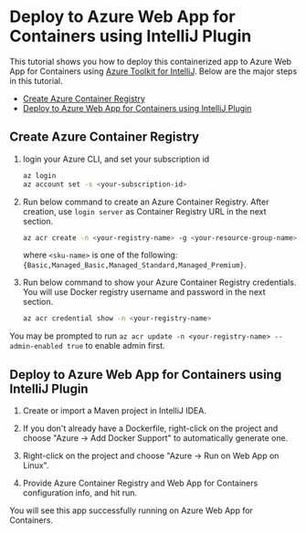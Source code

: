 # Deploy to Azure Web App for Containers using IntelliJ Plugin

This tutorial shows you how to deploy this containerized app to Azure Web App for Containers using [Azure Toolkit for IntelliJ](https://github.com/Microsoft/azure-tools-for-java).
Below are the major steps in this tutorial.
- [Create Azure Container Registry](#create-acr)
- [Deploy to Azure Web App for Containers using IntelliJ Plugin](#deploy)

<a name="create-acr"></a>
## Create Azure Container Registry

1. login your Azure CLI, and set your subscription id 
    
   ```bash
   az login
   az account set -s <your-subscription-id>
   ```

1. Run below command to create an Azure Container Registry.
After creation, use `login server` as Container Registry URL in the next section.

   ```bash
   az acr create -n <your-registry-name> -g <your-resource-group-name> --sku <sku-name>
   ```
    where `<sku-name>` is one of the following: `{Basic,Managed_Basic,Managed_Standard,Managed_Premium}`.
    
1. Run below command to show your Azure Container Registry credentials.
You will use Docker registry username and password in the next section.

    ```bash
    az acr credential show -n <your-registry-name>
    ```
You may be prompted to run `az acr update -n <your-registry-name> --admin-enabled true` to enable admin first.

<a name="deploy"></a>
## Deploy to Azure Web App for Containers using IntelliJ Plugin
1. Create or import a Maven project in IntelliJ IDEA. 

1. If you don't already have a Dockerfile, right-click on the project and choose "Azure -> Add Docker Support" to automatically generate one. 

1. Right-click on the project and choose "Azure -> Run on Web App on Linux".  

1. Provide Azure Container Registry and Web App for Containers configuration info, and hit run.

You will see this app successfully running on Azure Web App for Containers.

